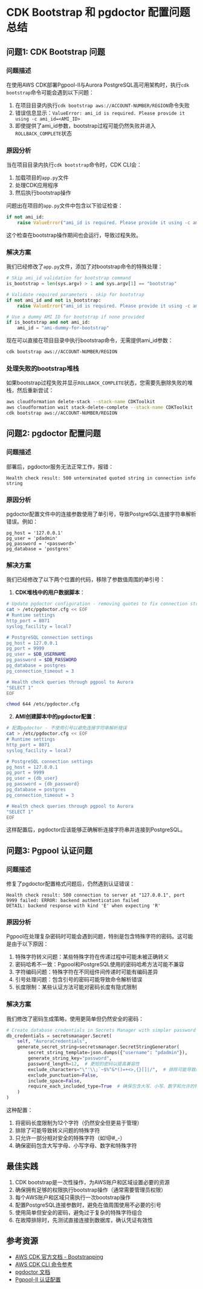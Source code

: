 # CDK Bootstrap 和 pgdoctor 配置问题总结

## 问题1: CDK Bootstrap 问题

### 问题描述

在使用AWS CDK部署Pgpool-II与Aurora PostgreSQL高可用架构时，执行`cdk bootstrap`命令可能会遇到以下问题：

1. 在项目目录内执行`cdk bootstrap aws://ACCOUNT-NUMBER/REGION`命令失败
2. 错误信息显示：`ValueError: ami_id is required. Please provide it using -c ami_id=<AMI_ID>`
3. 即使提供了ami_id参数，bootstrap过程可能仍然失败并进入`ROLLBACK_COMPLETE`状态

### 原因分析

当在项目目录内执行`cdk bootstrap`命令时，CDK CLI会：

1. 加载项目的`app.py`文件
2. 处理CDK应用程序
3. 然后执行bootstrap操作

问题出在项目的`app.py`文件中包含以下验证检查：
```python
if not ami_id:
    raise ValueError("ami_id is required. Please provide it using -c ami_id=<AMI_ID>")
```

这个检查在bootstrap操作期间也会运行，导致过程失败。

### 解决方案

我们已经修改了`app.py`文件，添加了对bootstrap命令的特殊处理：

```python
# Skip ami_id validation for bootstrap command
is_bootstrap = len(sys.argv) > 1 and sys.argv[1] == "bootstrap"

# Validate required parameters - skip for bootstrap
if not ami_id and not is_bootstrap:
    raise ValueError("ami_id is required. Please provide it using -c ami_id=<AMI_ID>")

# Use a dummy AMI ID for bootstrap if none provided
if is_bootstrap and not ami_id:
    ami_id = "ami-dummy-for-bootstrap"
```

现在可以直接在项目目录中执行bootstrap命令，无需提供ami_id参数：

```bash
cdk bootstrap aws://ACCOUNT-NUMBER/REGION
```

### 处理失败的bootstrap堆栈

如果bootstrap过程失败并显示`ROLLBACK_COMPLETE`状态，您需要先删除失败的堆栈，然后重新尝试：

```bash
aws cloudformation delete-stack --stack-name CDKToolkit
aws cloudformation wait stack-delete-complete --stack-name CDKToolkit
cdk bootstrap aws://ACCOUNT-NUMBER/REGION
```

## 问题2: pgdoctor 配置问题

### 问题描述

部署后，pgdoctor服务无法正常工作，报错：
```
Health check result: 500 unterminated quoted string in connection info string
```

### 原因分析

pgdoctor配置文件中的连接参数使用了单引号，导致PostgreSQL连接字符串解析错误。例如：

```
pg_host = '127.0.0.1'
pg_user = 'pdadmin'
pg_password = '<password>'
pg_database = 'postgres'
```

### 解决方案

我们已经修改了以下两个位置的代码，移除了参数值周围的单引号：

1. **CDK堆栈中的用户数据脚本**：
```bash
# Update pgdoctor configuration - removing quotes to fix connection string issues
cat > /etc/pgdoctor.cfg << EOF
# Runtime settings
http_port = 8071
syslog_facility = local7

# PostgreSQL connection settings
pg_host = 127.0.0.1
pg_port = 9999
pg_user = $DB_USERNAME
pg_password = $DB_PASSWORD
pg_database = postgres
pg_connection_timeout = 3

# Health check queries through pgpool to Aurora
"SELECT 1"
EOF

chmod 644 /etc/pgdoctor.cfg
```

2. **AMI创建脚本中的pgdoctor配置**：
```bash
# 配置pgdoctor - 不使用引号以避免连接字符串解析错误
cat > /etc/pgdoctor.cfg << EOF
# Runtime settings
http_port = 8071
syslog_facility = local7

# PostgreSQL connection settings
pg_host = 127.0.0.1
pg_port = 9999
pg_user = {db_user}
pg_password = {db_password}
pg_database = postgres
pg_connection_timeout = 3

# Health check queries through pgpool to Aurora
"SELECT 1"
EOF
```

这样配置后，pgdoctor应该能够正确解析连接字符串并连接到PostgreSQL。

## 问题3: Pgpool 认证问题

### 问题描述

修复了pgdoctor配置格式问题后，仍然遇到认证错误：
```
Health check result: 500 connection to server at "127.0.0.1", port 9999 failed: ERROR: backend authentication failed
DETAIL: backend response with kind 'E' when expecting 'R'
```

### 原因分析

Pgpool在处理复杂密码时可能会遇到问题，特别是包含特殊字符的密码。这可能是由于以下原因：

1. 特殊字符转义问题：某些特殊字符在传递过程中可能未被正确转义
2. 密码哈希不一致：Pgpool和PostgreSQL使用的密码哈希方法可能不兼容
3. 字符编码问题：特殊字符在不同组件间传递时可能有编码差异
4. 引号处理问题：包含引号的密码可能导致命令解析错误
5. 长度限制：某些认证方法可能对密码长度有隐式限制

### 解决方案

我们修改了密码生成策略，使用更简单但仍然安全的密码：

```python
# Create database credentials in Secrets Manager with simpler password for pgpool compatibility
db_credentials = secretsmanager.Secret(
    self, "AuroraCredentials",
    generate_secret_string=secretsmanager.SecretStringGenerator(
        secret_string_template=json.dumps({"username": "pdadmin"}),
        generate_string_key="password",
        password_length=12,  # 更短的密码以提高兼容性
        exclude_characters="\"'\\;`~$%^&*()=+<>,{}[]|/",  # 排除可能导致问题的字符
        exclude_punctuation=False,
        include_space=False,
        require_each_included_type=True  # 确保包含大写、小写、数字和允许的特殊字符
    )
)
```

这种配置：
1. 将密码长度限制为12个字符（仍然安全但更易于管理）
2. 排除了可能导致转义问题的特殊字符
3. 只允许一部分相对安全的特殊字符（如!@#_-）
4. 确保密码包含大写字母、小写字母、数字和特殊字符

## 最佳实践

1. CDK bootstrap是一次性操作，为AWS账户和区域设置必要的资源
2. 确保拥有足够的权限执行bootstrap操作（通常需要管理员权限）
3. 每个AWS账户和区域只需执行一次bootstrap操作
4. 配置PostgreSQL连接参数时，避免在值周围使用不必要的引号
5. 使用简单但安全的密码，避免过于复杂的特殊字符组合
6. 在故障排除时，先测试直接连接到数据库，确认凭证有效性

## 参考资源

- [AWS CDK 官方文档 - Bootstrapping](https://docs.aws.amazon.com/cdk/latest/guide/bootstrapping.html)
- [AWS CDK CLI 命令参考](https://docs.aws.amazon.com/cdk/latest/guide/cli.html)
- [pgdoctor 文档](https://github.com/thumbtack/pgdoctor)
- [Pgpool-II 认证配置](https://www.pgpool.net/docs/latest/en/html/auth-methods.html)
